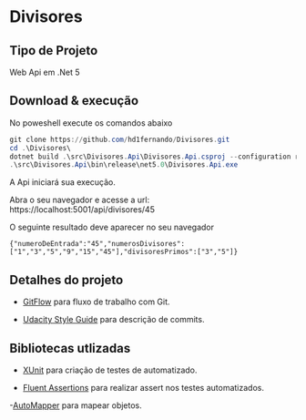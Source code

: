 # Divisores

## Tipo de Projeto
Web Api em .Net 5

## Download & execução

No poweshell execute os comandos abaixo
```powershell
git clone https://github.com/hd1fernando/Divisores.git
cd .\Divisores\
dotnet build .\src\Divisores.Api\Divisores.Api.csproj --configuration release
.\src\Divisores.Api\bin\release\net5.0\Divisores.Api.exe
```
A Api iniciará sua execução.

Abra o seu navegador e acesse a url: https://localhost:5001/api/divisores/45

O seguinte resultado deve aparecer no seu navegador

``` chrome
{"numeroDeEntrada":"45","numerosDivisores":["1","3","5","9","15","45"],"divisoresPrimos":["3","5"]}
````

## Detalhes do projeto
* [GitFlow](https://www.atlassian.com/br/git/tutorials/comparing-workflows/gitflow-workflow) para fluxo de trabalho com Git.

* [Udacity Style Guide](https://udacity.github.io/git-styleguide/) para descrição de commits.

## Bibliotecas utlizadas
- [XUnit](https://xunit.net/) para criação de testes de automatizado.

- [Fluent Assertions](https://fluentassertions.com/) para realizar assert nos testes automatizados.

-[AutoMapper](https://automapper.org/) para mapear objetos.
